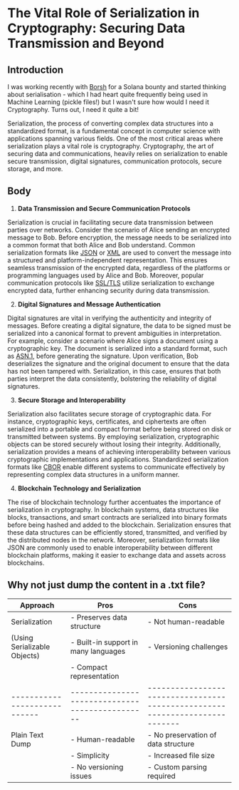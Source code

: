 # The Vital Role of Serialization in Cryptography: Securing Data Transmission and Beyond

## Introduction

I was working recently with [Borsh](https://borsh.io/) for a Solana bounty and started thinking about serialisation - which I had heart quite frequently being used in Machine Learning (pickle files!) but I wasn't sure how would I need it Cryptography. Turns out, I need it quite a bit!

Serialization, the process of converting complex data structures into a standardized format, is a fundamental concept in computer science with applications spanning various fields. One of the most critical areas where serialization plays a vital role is cryptography. Cryptography, the art of securing data and communications, heavily relies on serialization to enable secure transmission, digital signatures, communication protocols, secure storage, and more. 

## Body

1. **Data Transmission and Secure Communication Protocols**

Serialization is crucial in facilitating secure data transmission between parties over networks. Consider the scenario of Alice sending an encrypted message to Bob. Before encryption, the message needs to be serialized into a common format that both Alice and Bob understand. Common serialization formats like [JSON](https://www.json.org/) or [XML](https://www.w3.org/XML/) are used to convert the message into a structured and platform-independent representation. This ensures seamless transmission of the encrypted data, regardless of the platforms or programming languages used by Alice and Bob. Moreover, popular communication protocols like [SSL/TLS](https://tools.ietf.org/html/rfc8446) utilize serialization to exchange encrypted data, further enhancing security during data transmission.

2. **Digital Signatures and Message Authentication**

Digital signatures are vital in verifying the authenticity and integrity of messages. Before creating a digital signature, the data to be signed must be serialized into a canonical format to prevent ambiguities in interpretation. For example, consider a scenario where Alice signs a document using a cryptographic key. The document is serialized into a standard format, such as [ASN.1](https://asecuritysite.com/digitalcert/sigs5#:~:text=One%20of%20the%20most%20common,and%20a%20message%20(M)), before generating the signature. Upon verification, Bob deserializes the signature and the original document to ensure that the data has not been tampered with. Serialization, in this case, ensures that both parties interpret the data consistently, bolstering the reliability of digital signatures.

3. **Secure Storage and Interoperability**

Serialization also facilitates secure storage of cryptographic data. For instance, cryptographic keys, certificates, and ciphertexts are often serialized into a portable and compact format before being stored on disk or transmitted between systems. By employing serialization, cryptographic objects can be stored securely without losing their integrity. Additionally, serialization provides a means of achieving interoperability between various cryptographic implementations and applications. Standardized serialization formats like [CBOR](https://tools.ietf.org/html/rfc7049) enable different systems to communicate effectively by representing complex data structures in a uniform manner.

4. **Blockchain Technology and Serialization**

The rise of blockchain technology further accentuates the importance of serialization in cryptography. In blockchain systems, data structures like blocks, transactions, and smart contracts are serialized into binary formats before being hashed and added to the blockchain. Serialization ensures that these data structures can be efficiently stored, transmitted, and verified by the distributed nodes in the network. Moreover, serialization formats like JSON are commonly used to enable interoperability between different blockchain platforms, making it easier to exchange data and assets across blockchains.

## Why not just dump the content in a .txt file?

| Approach                   | Pros                                          | Cons                                                                      |
|----------------------------|-----------------------------------------------|---------------------------------------------------------------------------|
| Serialization              | - Preserves data structure                   | - Not human-readable                                                      |
| (Using Serializable Objects)| - Built-in support in many languages         | - Versioning challenges                                                   |
|                            | - Compact representation                     |                                                                           |
|----------------------------|-----------------------------------------------|---------------------------------------------------------------------------|
| Plain Text Dump            | - Human-readable                             | - No preservation of data structure                                       |
|                            | - Simplicity                                 | - Increased file size                                                     |
|                            | - No versioning issues                       | - Custom parsing required                                                 |
